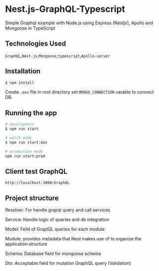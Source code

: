 # Nest.js-GraphQL-Typescript

Simple Graphql example with Node.js using Express (Nestjs), Apollo and Mongoose in TypeScript

## Technologies Used
`GraphQL`,`Nest.js`,`Mongoose`,`typescript`,`Apollo-server`

## Installation

```bash
$ npm install
```
Create `.env` file in root directory set `MONGO_CONNECTION` varable to connect DB.
## Running the app

```bash
# development
$ npm run start

# watch mode
$ npm run start:dev

# production mode
npm run start:prod
```
## Client test GraphQL
`http://localhost:3000/GraphQL`

## Project structure
Resolver: For handle grapql query and call services

Service: Handle logic of queries and db integration

Model: Feild of GraplQL queries for each module

Module: provides metadata that Nest makes use of to organize the application structure

Schema: Database field for mongoose schema

Dto: Acceptable field for mutation GraphQL query (Validation)
